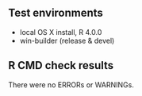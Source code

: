 ## Test environments
* local OS X install, R 4.0.0
* win-builder (release & devel)

## R CMD check results
There were no ERRORs or WARNINGs. 
